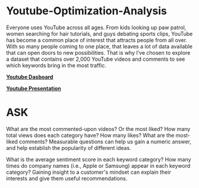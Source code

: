 # Youtube-Optimization-Analysis
Everyone uses YouTube across all ages. From kids looking up paw patrol, women searching for hair tutorials, and guys debating sports clips, YouTube has become a common place of interest that attracts people from all over. With so many people coming to one place, that leaves a lot of data available that can open doors to new possibilities. That is why I’ve chosen to explore a dataset that contains over 2,000 YouTube videos and comments to see which keywords bring in the most traffic. 

**[Youtube Dasboard](https://public.tableau.com/views/YoutubeDashboard_16856611459230/Dashboard1?:language=en-US&:sid=&:display_count=n&:origin=viz_share_link)**

**[Youtube Presentation](https://docs.google.com/presentation/d/1r-9OqrqN_GgzQsvdn8VQfZ5q5uGI5ouv6rjBMO18GHQ/present?slide=id.p1)**

# ASK
What are the most commented-upon videos? Or the most liked?
How many total views does each category have? How many likes?
What are the most-liked comments?
Measurable questions can help us gain a numeric answer, and help establish the popularity of different ideas.

What is the average sentiment score in each keyword category?
How many times do company names (i.e., Apple or Samsung) appear in each keyword category?
Gaining insight to a customer's mindset can explain their interests and give them useful recommendations. 

